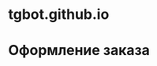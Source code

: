# tgbot.github.io
<!DOCTYPE html>
<html lang="ru">
<head>
    <meta charset="utf-8">
    <meta http-equiv="X-UA-Compatible" content="IE=edge">
    <meta name="viewport" content="width=device-width, initial-scale=1">
    <title>Order</title>
</head>
<body>
    <div class="main">
        <h1>Оформление заказа</h1>
    </div>
</body>
</html>
